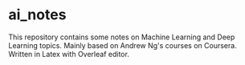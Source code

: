# ai_notes
This repository contains some notes on Machine Learning and Deep Learning topics. Mainly based on Andrew Ng's courses on Coursera. Written in Latex with Overleaf editor.
